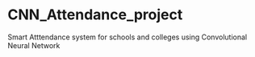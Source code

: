# CNN_Attendance_project
Smart Atttendance system for schools and colleges using Convolutional Neural Network

